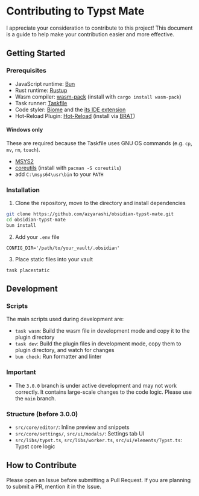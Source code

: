 # Contributing to Typst Mate

I appreciate your consideration to contribute to this project!
This document is a guide to help make your contribution easier and more effective.

## Getting Started

### Prerequisites

- JavaScript runtime: [Bun](https://bun.sh)
- Rust runtime: [Rustup](https://rustup.rs)
- Wasm compiler: [wasm-pack](https://drager.github.io/wasm-pack/) (install with `cargo install wasm-pack`)
- Task runner: [Taskfile](https://taskfile.dev)
- Code styler: [Biome](https://biomejs.dev/) and the [its IDE extension](https://biomejs.dev/guides/editors/first-party-extensions/)
- Hot-Reload Plugin: [Hot-Reload](https://github.com/obsidianmd/obsidian-hot-reload) (install via [BRAT](https://obsidian.md/plugins?id=obsidian42-brat))

#### Windows only

These are required because the Taskfile uses GNU OS commands (e.g. `cp`, `mv`, `rm`, `touch`).
- [MSYS2](https://www.msys2.org/)
- [coreutils](https://packages.msys2.org/packages/coreutils) (install with `pacman -S coreutils`)
- add `C:\msys64\usr\bin` to your `PATH`

### Installation

1. Clone the repository, move to the directory and install dependencies

```bash
git clone https://github.com/azyarashi/obsidian-typst-mate.git
cd obsidian-typst-mate
bun install
```

2. Add your `.env` file

```
CONFIG_DIR='/path/to/your_vault/.obsidian'
```

3. Place static files into your vault

```
task placestatic
```

## Development

### Scripts

The main scripts used during development are:

- `task wasm`: Build the wasm file in development mode and copy it to the plugin directory
- `task dev`:  Build the plugin files in development mode, copy them to plugin directory, and watch for changes
- `bun check`: Run formatter and linter

### Important

- The `3.0.0` branch is under active development and may not work correctly. It contains large-scale changes to the code logic. Please use the `main` branch.

### Structure (before 3.0.0)

- `src/core/editor/`: Inline preview and snippets
- `src/core/settings/`, `src/ui/modals/`: Settings tab UI
- `src/libs/typst.ts`, `src/libs/worker.ts`, `src/ui/elements/Typst.ts`: Typst core logic

## How to Contribute

Please open an Issue before submitting a Pull Request.
If you are planning to submit a PR, mention it in the Issue.

